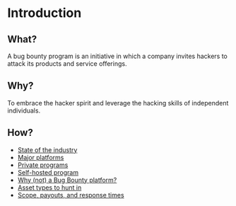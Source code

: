 # Introduction

## What?

A bug bounty program is an initiative in which a company invites hackers to attack its products and service offerings.

## Why?

To embrace the hacker spirit and leverage the hacking skills of independent individuals. 

## How?

* [State of the industry](state.md)
* [Major platforms](platforms.md)
* [Private programs](private.md)
* [Self-hosted program](self.md)
* [Why (not) a Bug Bounty platform?](why.md)
* [Asset types to hunt in](assets.md)
* [Scope, payouts, and response times](scope.md)



